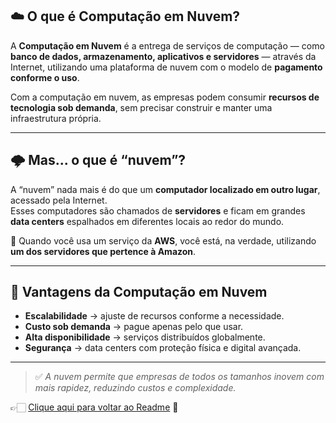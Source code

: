 ## ☁️ O que é Computação em Nuvem?

A **Computação em Nuvem** é a entrega de serviços de computação — como **banco de dados, armazenamento, aplicativos e servidores** — através da Internet, utilizando uma plataforma de nuvem com o modelo de **pagamento conforme o uso**.  

Com a computação em nuvem, as empresas podem consumir **recursos de tecnologia sob demanda**, sem precisar construir e manter uma infraestrutura própria.  

---

## 🌩️ Mas... o que é “nuvem”?

A “nuvem” nada mais é do que um **computador localizado em outro lugar**, acessado pela Internet.  
Esses computadores são chamados de **servidores** e ficam em grandes **data centers** espalhados em diferentes locais ao redor do mundo.  

📌 Quando você usa um serviço da **AWS**, você está, na verdade, utilizando **um dos servidores que pertence à Amazon**.  

---

## 🎯 Vantagens da Computação em Nuvem
- **Escalabilidade** → ajuste de recursos conforme a necessidade.  
- **Custo sob demanda** → pague apenas pelo que usar.  
- **Alta disponibilidade** → serviços distribuídos globalmente.  
- **Segurança** → data centers com proteção física e digital avançada.

---

> ✅ *A nuvem permite que empresas de todos os tamanhos inovem com mais rapidez, reduzindo custos e complexidade.*

👉🏻 [Clique aqui para voltar ao Readme](https://github.com/DrikaDev/Estudando-AWS-Cloud-Practitioner/blob/main/README.md) 📒
